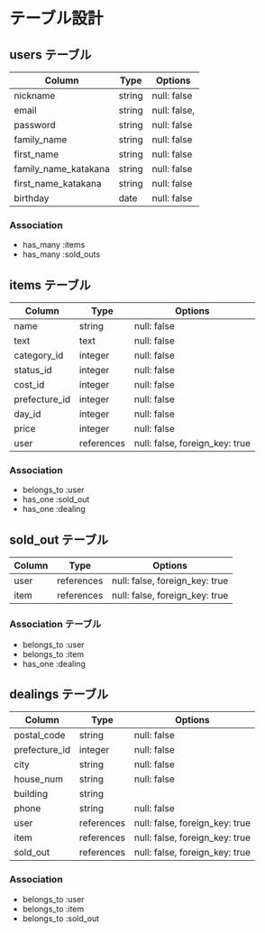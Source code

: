 # テーブル設計

## users テーブル

| Column               | Type   | Options      |
| -------------------- | ------ | ------------ |
| nickname             | string | null: false  |
| email                | string | null: false, |
| password             | string | null: false  |
| family_name          | string | null: false  |
| first_name           | string | null: false  |
| family_name_katakana | string | null: false  |
| first_name_katakana  | string | null: false  |
| birthday             | date   | null: false  |

### Association

- has_many :items
- has_many :sold_outs

## items テーブル

| Column        | Type       | Options                        |
| ------------- | ---------- | ------------------------------ |
| name          | string     | null: false                    |
| text          | text       | null: false                    |
| category_id   | integer    | null: false                    |
| status_id     | integer    | null: false                    |
| cost_id       | integer    | null: false                    |
| prefecture_id | integer    | null: false                    |
| day_id        | integer    | null: false                    |
| price         | integer    | null: false                    |
| user          | references | null: false, foreign_key: true |

### Association

- belongs_to :user
- has_one :sold_out
- has_one :dealing

## sold_out テーブル

| Column | Type       | Options                        |
| ------ | ---------- | ------------------------------ |
| user   | references | null: false, foreign_key: true |
| item   | references | null: false, foreign_key: true |


### Association テーブル

- belongs_to :user
- belongs_to :item
- has_one :dealing

## dealings テーブル

| Column        | Type       | Options                        |
| ------------- | ---------- | ------------------------------ |
| postal_code   | string     | null: false                    |
| prefecture_id | integer    | null: false                    |
| city          | string     | null: false                    |
| house_num     | string     | null: false                    |
| building      | string     |                                |
| phone         | string     | null: false                    |
| user          | references | null: false, foreign_key: true |
| item          | references | null: false, foreign_key: true |
| sold_out      | references | null: false, foreign_key: true |

### Association

- belongs_to :user
- belongs_to :item
- belongs_to :sold_out